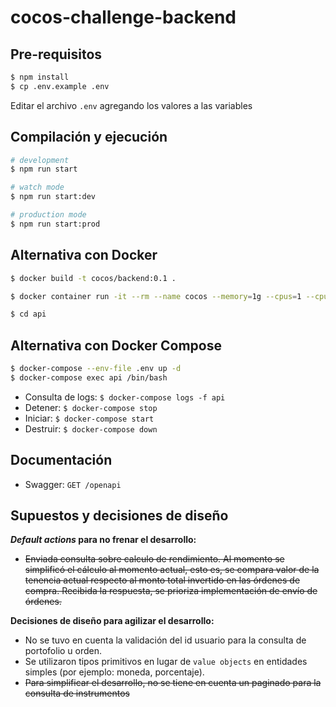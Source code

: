 # cocos-challenge-backend

## Pre-requisitos

```bash
$ npm install
$ cp .env.example .env
```

Editar el archivo `.env` agregando los valores a las variables

## Compilación y ejecución

```bash
# development
$ npm run start

# watch mode
$ npm run start:dev

# production mode
$ npm run start:prod
```

## Alternativa con Docker

```bash
$ docker build -t cocos/backend:0.1 .

$ docker container run -it --rm --name cocos --memory=1g --cpus=1 --cpuset-cpus=0 -p 3000:3000 -v $(pwd):/api cocos/backend:0.1 /bin/bash

$ cd api
```

## Alternativa con Docker Compose

```bash
$ docker-compose --env-file .env up -d
$ docker-compose exec api /bin/bash
```

- Consulta de logs: `$ docker-compose logs -f api`
- Detener: `$ docker-compose stop`
- Iniciar: `$ docker-compose start`
- Destruir: `$ docker-compose down`

## Documentación

- Swagger: `GET /openapi`

## Supuestos y decisiones de diseño

***Default actions* para no frenar el desarrollo:**

- ~~Enviada consulta sobre calculo de rendimiento. Al momento se simplificó el cálculo al momento actual, esto es, se compara valor de la tenencia actual respecto al monto total invertido en las órdenes de compra. Recibida la respuesta, se prioriza implementación de envío de órdenes.~~

**Decisiones de diseño para agilizar el desarrollo:**

- No se tuvo en cuenta la validación del id usuario para la consulta de portofolio u orden.
- Se utilizaron tipos primitivos en lugar de `value objects` en entidades simples (por ejemplo: moneda, porcentaje).
- ~~Para simplificar el desarrollo, no se tiene en cuenta un paginado para la consulta de instrumentos~~
